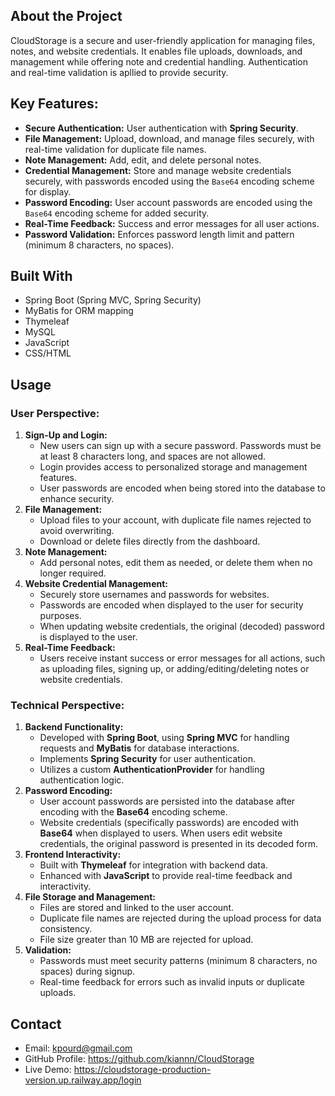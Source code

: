 ## About the Project
CloudStorage is a secure and user-friendly application for managing files, notes, and website credentials. It enables file uploads, downloads, and management while offering note and credential handling. Authentication and real-time validation is apllied to provide security. 

## Key Features:
- **Secure Authentication:** User authentication with **Spring Security**.
- **File Management:** Upload, download, and manage files securely, with real-time validation for duplicate file names.
- **Note Management:** Add, edit, and delete personal notes.
- **Credential Management:** Store and manage website credentials securely, with passwords encoded using the `Base64` encoding scheme for display.
- **Password Encoding:** User account passwords are encoded using the `Base64` encoding scheme for added security.
- **Real-Time Feedback:** Success and error messages for all user actions.
- **Password Validation:** Enforces password length limit and pattern (minimum 8 characters, no spaces).

## Built With

- Spring Boot (Spring MVC, Spring Security)  
- MyBatis for ORM mapping
- Thymeleaf
- MySQL
- JavaScript  
- CSS/HTML  

## Usage

### User Perspective:
1. **Sign-Up and Login:**
   - New users can sign up with a secure password. Passwords must be at least 8 characters long, and spaces are not allowed.
   - Login provides access to personalized storage and management features.
   - User passwords are encoded when being stored into the database to enhance security.
2. **File Management:**
   - Upload files to your account, with duplicate file names rejected to avoid overwriting.
   - Download or delete files directly from the dashboard.
3. **Note Management:**
   - Add personal notes, edit them as needed, or delete them when no longer required.
4. **Website Credential Management:**
   - Securely store usernames and passwords for websites.
   - Passwords are encoded when displayed to the user for security purposes.
   - When updating website credentials, the original (decoded) password is displayed to the user.
5. **Real-Time Feedback:**
   - Users receive instant success or error messages for all actions, such as uploading files, signing up, or adding/editing/deleting notes or website credentials.

### Technical Perspective:
1. **Backend Functionality:**
   - Developed with **Spring Boot**, using **Spring MVC** for handling requests and **MyBatis** for database interactions.
   - Implements **Spring Security** for user authentication.
   - Utilizes a custom **AuthenticationProvider** for handling authentication logic.
2. **Password Encoding:**
   - User account passwords are persisted into the database after encoding with the **Base64** encoding scheme.
   - Website credentials (specifically passwords) are encoded with **Base64** when displayed to users. When users edit website credentials, the original password is presented in its decoded form.
3. **Frontend Interactivity:**
   - Built with **Thymeleaf** for integration with backend data.
   - Enhanced with **JavaScript** to provide real-time feedback and interactivity.
4. **File Storage and Management:**
   - Files are stored and linked to the user account.
   - Duplicate file names are rejected during the upload process for data consistency.
   - File size greater than 10 MB are rejected for upload.
5. **Validation:**
   - Passwords must meet security patterns (minimum 8 characters, no spaces) during signup.
   - Real-time feedback for errors such as invalid inputs or duplicate uploads.
 ## Contact
 - Email: kpourd@gmail.com
 - GitHub Profile: https://github.com/kiannn/CloudStorage
 - Live Demo: https://cloudstorage-production-version.up.railway.app/login
